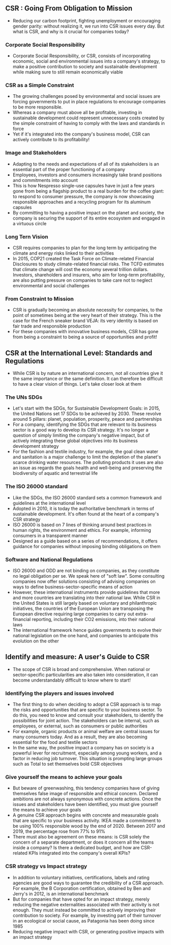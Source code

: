 ##  CSR : Going From Obligation to Mission

* Reducing our carbon footprint, fighting unemployment or encouraging gender parity: without realizing it, we run into CSR issues every day. But what is CSR, and why is it crucial for companies today?

### Corporate Social Responsibility
* Corporate Social Responsibility, or CSR, consists of incorporating economic, social and environmental issues into a company's strategy, to make a positive contribution to society and sustainable development while making sure to still remain economically viable

### CSR as a Simple Constraint
* The growing challenges posed by environmental and social issues are forcing governments to put in place regulations to encourage companies to be more responsible.
* Whereas a company must above all be profitable, investing in sustainable development could represent unnecessary costs created by the simple constraint of having to comply with the laws and standards in force
* Yet if it's integrated into the company's business model, CSR can actively contribute to its profitability!

### Image and Stakeholders
* Adapting to the needs and expectations of all of its stakeholders is an essential part of the proper functioning of a company
* Employees, investors and consumers increasingly take brand positions and commitments into account
* This is how Nespresso single-use capsules have in just a few years gone from being a flagship product to a real burden for the coffee giant: to respond to consumer pressure, the company is now showcasing responsible approaches and a recycling program for its aluminum capsules
* By committing to having a positive impact on the planet and society, the company is securing the support of its entire ecosystem and engaged in a virtuous circle

### Long Tern Vision
* CSR requires companies to plan for the long term by anticipating the climate and energy risks linked to their activities
* In 2015, COP21 created the Task Force on Climate-related Financial Disclosures to study climate-related financial risks. The TCFD estimates that climate change will cost the economy several trillion dollars. Investors, shareholders and insurers, who aim for long-term profitability, are also putting pressure on companies to take care not to neglect environmental and social challenges

### From Constraint to Mission
* CSR is gradually becoming an absolute necessity for companies, to the point of sometimes being at the very heart of their strategy. This is the case for the French sneaker brand VEJA: its very identity is based on fair trade and responsible production
* For these companies with innovative business models, CSR has gone from being a constraint to being a source of opportunities and profit!

##  CSR at the International Level: Standards and Regulations
* While CSR is by nature an international concern, not all countries give it the same importance or the same definition. It can therefore be difficult to have a clear vision of things. Let's take closer look at them

### The UNs SDGs
* Let's start with the SDGs, for Sustainable Development Goals: in 2015, the United Nations set 17 SDGs to be achieved by 2030. These revolve around 5 pillars: planet, population, prosperity, peace and partnerships
* For a company, identifying the SDGs that are relevant to its business sector is a good way to develop its CSR strategy. It's no longer a question of simply limiting the company's negative impact, but of actively integrating these global objectives into its business development strategy
* For the fashion and textile industry, for example, the goal clean water and sanitation is a major challenge to limit the depletion of the planet's scarce drinking water resources. The polluting products it uses are also an issue as regards the goals health and well-being and preserving the biodiversity of aquatic and terrestrial life

### The ISO 26000 standard
* Like the SDGs, the ISO 26000 standard sets a common framework and guidelines at the international level
* Adopted in 2010, it is today the authoritative benchmark in terms of sustainable development. It's often found at the heart of a company's CSR strategy
* ISO 26000 is based on 7 lines of thinking around best practices in human rights, the environment and ethics. For example, informing consumers in a transparent manner
* Designed as a guide based on a series of recommendations, it offers guidance for companies without imposing binding obligations on them

### Software and National Regulations
* ISO 26000 and ODD are not binding on companies, as they constitute no legal obligation per se. We speak here of "soft law". Some consulting companies now offer solutions consisting of advising companies on ways to define business-sector-specific means of action
* However, these international instruments provide guidelines that more and more countries are translating into their national law. While CSR in the United States is still largely based on voluntary and philanthropic initiatives, the countries of the European Union are transposing the European directive requiring large companies to carry out extra-financial reporting, including their CO2 emissions, into their national laws
* The international framework hence guides governments to evolve their national legislation on the one hand, and companies to anticipate this evolution on the other

## Identify and measure: A user's Guide to CSR
* The scope of CSR is broad and comprehensive. When national or sector-specific particularities are also taken into consideration, it can become understandably difficult to know where to start!

### Identifying the players and issues involved
* The first thing to do when deciding to adopt a CSR approach is to map the risks and opportunities that are specific to your business sector. To do this, you need to know and consult your stakeholders, to identify the possibilities for joint action. The stakeholders can be internal, such as employees, or external, such as consumers or public authorities
* For example, organic products or animal welfare are central issues for many consumers today. And as a result, they are also becoming essential for the food and textile sectors
* In the same way, the positive impact a company has on society is a powerful lever for recruitment, especially among young workers, and a factor in reducing job turnover. This situation is prompting large groups such as Total to set themselves bold CSR objectives

### Give yourself the means to achieve your goals
* But beware of greenwashing, this tendency companies have of giving themselves false image of responsible and ethical concern. Declared ambitions are not always synonymous with concrete actions. Once the issues and stakeholders have been identified, you must give yourself the means to achieve your goals
* A genuine CSR approach begins with concrete and measurable goals that are specific to your business activity. IKEA made a commitment to be using 100% responsible wood by the end of 2020. Between 2017 and 2019, the percentage rose from 77% to 91%
* There must also be agreement on these means: is CSR solely the concern of a separate department, or does it concern all the teams inside a company? Is there a dedicated budget, and how are CSR-related KPIs integrated into the company's overall KPIs?

### CSR strategy vs Impact strategy
* In addition to voluntary initiatives, certifications, labels and rating agencies are good ways to guarantee the credibility of a CSR approach. For example, the B Corporation certification, obtained by Ben and Jerry's in 2012, is an international benchmark
* But for companies that have opted for an impact strategy, merely reducing the negative externalities associated with their activity is not enough. They must instead be committed to actively improving their contribution to society. For example, by investing part of their turnover in an ecological or social cause, as Patagonia has been doing since 1985
* Reducing negative impact with CSR, or generating positive impacts with an impact strategy